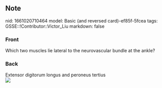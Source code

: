 ## Note
nid: 1661020710464
model: Basic (and reversed card)-ef85f-5fcea
tags: GSSE::!Contributor::Victor_Liu
markdown: false

### Front
Which two muscles lie lateral to the neurovascular bundle at the ankle?

### Back
<div>
  Extensor digitorum longus and peroneus tertius
</div><img src=
"paste-41c47bb8bbd03f84bb0b032e0444e7a59299c576.jpg">
